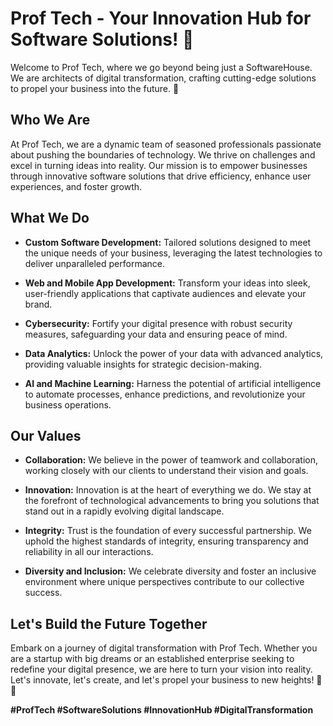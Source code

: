 # Prof Tech - Your Innovation Hub for Software Solutions! 🚀

Welcome to Prof Tech, where we go beyond being just a SoftwareHouse. We are architects of digital transformation, crafting cutting-edge solutions to propel your business into the future. 🌟

## Who We Are

At Prof Tech, we are a dynamic team of seasoned professionals passionate about pushing the boundaries of technology. We thrive on challenges and excel in turning ideas into reality. Our mission is to empower businesses through innovative software solutions that drive efficiency, enhance user experiences, and foster growth.

## What We Do

- **Custom Software Development:** Tailored solutions designed to meet the unique needs of your business, leveraging the latest technologies to deliver unparalleled performance.
  
- **Web and Mobile App Development:** Transform your ideas into sleek, user-friendly applications that captivate audiences and elevate your brand.
  
- **Cybersecurity:** Fortify your digital presence with robust security measures, safeguarding your data and ensuring peace of mind.
  
- **Data Analytics:** Unlock the power of your data with advanced analytics, providing valuable insights for strategic decision-making.
  
- **AI and Machine Learning:** Harness the potential of artificial intelligence to automate processes, enhance predictions, and revolutionize your business operations.

## Our Values

- **Collaboration:** We believe in the power of teamwork and collaboration, working closely with our clients to understand their vision and goals.
  
- **Innovation:** Innovation is at the heart of everything we do. We stay at the forefront of technological advancements to bring you solutions that stand out in a rapidly evolving digital landscape.
  
- **Integrity:** Trust is the foundation of every successful partnership. We uphold the highest standards of integrity, ensuring transparency and reliability in all our interactions.
  
- **Diversity and Inclusion:** We celebrate diversity and foster an inclusive environment where unique perspectives contribute to our collective success.

## Let's Build the Future Together

Embark on a journey of digital transformation with Prof Tech. Whether you are a startup with big dreams or an established enterprise seeking to redefine your digital presence, we are here to turn your vision into reality. Let's innovate, let's create, and let's propel your business to new heights! 🚀✨

**#ProfTech #SoftwareSolutions #InnovationHub #DigitalTransformation**
